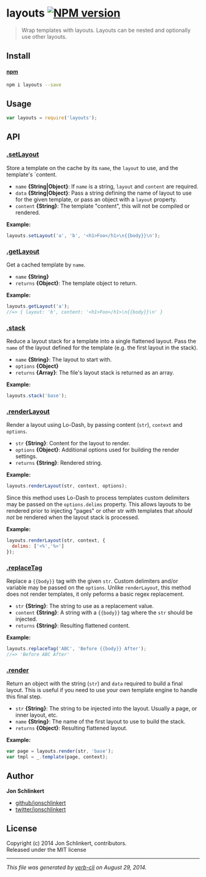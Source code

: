 # layouts [![NPM version](https://badge.fury.io/js/layouts.png)](http://badge.fury.io/js/layouts)

> Wrap templates with layouts. Layouts can be nested and optionally use other layouts.

## Install
#### [npm](npmjs.org)

```bash
npm i layouts --save
```

## Usage

```js
var layouts = require('layouts');
```

## API
### [.setLayout](index.js#L128)

Store a template on the cache by its `name`, the `layout` to use, and the template's `content.

* `name` **{String|Object}**: If `name` is a string, `layout` and `content` are required.    
* `data` **{String|Object}**: Pass a string defining the name of layout to use for the given template, or pass an object with a `layout` property.    
* `content` **{String}**: The template "content", this will not be compiled or rendered.    

**Example:**

```js
layouts.setLayout('a', 'b', '<h1>Foo</h1>\n{{body}}\n');
```

### [.getLayout](index.js#L158)

Get a cached template by `name`.

* `name` **{String}**    
* `returns` **{Object}**: The template object to return.  

**Example:**

```js
layouts.getLayout('a');
//=> { layout: 'b', content: '<h1>Foo</h1>\n{{body}}\n' }
```

### [.stack](index.js#L253)

Reduce a layout stack for a template into a single flattened layout. Pass the `name` of the layout defined for the template (e.g. the first layout in the stack).

* `name` **{String}**: The layout to start with.    
* `options` **{Object}**    
* `returns` **{Array}**: The file's layout stack is returned as an array.  

**Example:**

```js
layouts.stack('base');
```

### [.renderLayout](index.js#L307)

Render a layout using Lo-Dash, by passing content (`str`), `context` and `options`.

* `str` **{String}**: Content for the layout to render.    
* `options` **{Object}**: Additional options used for building the render settings.    
* `returns` **{String}**: Rendered string.  

**Example:**

```js
layouts.renderLayout(str, context, options);
```

Since this method uses Lo-Dash to process templates custom delimiters
may be passed on the `options.delims` property. This allows layouts to
be rendered prior to injecting "pages" or other str with templates that
_should not_ be rendered when the layout stack is processed.

**Example:**

```js
layouts.renderLayout(str, context, {
  delims: ['<%','%>']
});
```

### [.replaceTag](index.js#L337)

Replace a `{{body}}` tag with the given `str`. Custom delimiters and/or variable may be passed on the `options`. Unlike `renderLayout`, this method does not render templates, it only peforms a basic regex replacement.

* `str` **{String}**: The string to use as a replacement value.    
* `content` **{String}**: A string with a `{{body}}` tag where the `str` should be injected.    
* `returns` **{String}**: Resulting flattened content.  

**Example:**

```js
layouts.replaceTag('ABC', 'Before {{body}} After');
//=> 'Before ABC After'
```

### [.render](index.js#L360)

Return an object with the string (`str`) and `data` required to build a final layout. This is useful if you need to use your own template engine to handle this final step.

* `str` **{String}**: The string to be injected into the layout. Usually a page, or inner layout, etc.    
* `name` **{String}**: The name of the first layout to use to build the stack.    
* `returns` **{Object}**: Resulting flattened layout.  

**Example:**

```js
var page = layouts.render(str, 'base');
var tmpl = _.template(page, context);
```

## Author

**Jon Schlinkert**
 
+ [github/jonschlinkert](https://github.com/jonschlinkert)
+ [twitter/jonschlinkert](http://twitter.com/jonschlinkert) 

## License
Copyright (c) 2014 Jon Schlinkert, contributors.  
Released under the MIT license

***

_This file was generated by [verb-cli](https://github.com/assemble/verb-cli) on August 29, 2014._